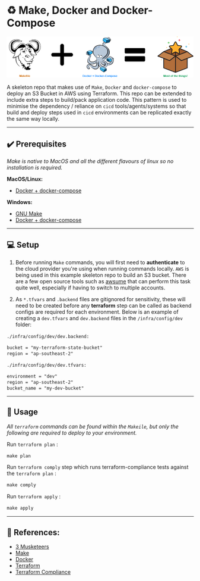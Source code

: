 # :recycle: Make, Docker and Docker-Compose

![image](docs/triforce.png)

A skeleton repo that makes use of `Make`, `Docker` and `docker-compose` to deploy an S3 Bucket in AWS using Terraform. This repo can be extended to include extra steps to build/pack application code. This pattern is used to minimise the dependency / reliance on `cicd` tools/agents/systems so that build and deploy steps used in `cicd` environments can be replicated exactly the same way locally.

---

## :heavy_check_mark: Prerequisites

_Make is native to MacOS and all the different flavours of linux so no installation is required._

**MacOS/Linux:**
* [Docker + docker-compose](https://hub.docker.com/editions/community/docker-ce-desktop-mac/)

**Windows:**
* [GNU Make](http://gnuwin32.sourceforge.net/packages/make.htm)
* [Docker + docker-compose](https://hub.docker.com/editions/community/docker-ce-desktop-windows/)

---
## :computer: Setup

1. Before running `Make` commands, you will first need to **authenticate** to the cloud provider you're using when running commands locally. `AWS` is being used in this example skeleton repo to build an S3 bucket. There are a few open source tools such as [awsume](https://awsu.me/) that can perform this task quite well, especially if having to switch to multiple accounts.

2. As `*.tfvars` and `.backend` files are gitignored for sensitivity, these will need to be created before any **terraform** step can be called as backend configs are required for each environment. Below is an example of creating a `dev.tfvars` and `dev.backend` files in the `/infra/config/dev` folder:

`./infra/config/dev/dev.backend:`
```hcl
bucket = "my-terraform-state-bucket"
region = "ap-southeast-2"
```
`./infra/config/dev/dev.tfvars:`
```hcl
environment = "dev"
region = "ap-southeast-2"
bucket_name = "my-dev-bucket"
```
---

## :mega: Usage

_All `terraform` commands can be found within the `Makeile`, but only the following are required to deploy to your environment._

Run `terraform plan` :
```makefile
make plan
```
Run `terraform comply` step which runs terraform-compliance tests against the `terraform plan` :
```makefile
make comply
```
Run `terraform apply` :
```makefile
make apply
```
---

## :bookmark_tabs: References:

* [3 Musketeers](https://3musketeers.io/)
* [Make](https://opensource.com/article/18/8/what-how-makefile/)
* [Docker](https://www.docker.com/)
* [Terraform](https://www.terraform.io/)
* [Terraform Compliance](https://terraform-compliance.com/)

